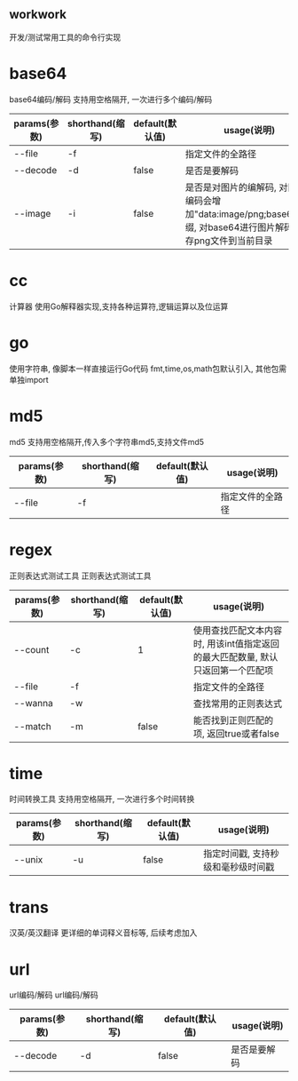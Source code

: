 ## workwork
开发/测试常用工具的命令行实现
# base64
base64编码/解码
支持用空格隔开, 一次进行多个编码/解码

|params(参数)|shorthand(缩写)|default(默认值)|usage(说明)|
|---|---|---|---|
|--file|-f||指定文件的全路径|
|--decode|-d|false|是否是要解码|
|--image|-i|false|是否是对图片的编解码, 对图片编码会增加"data:image/png;base64,"前缀, 对base64进行图片解码会保存png文件到当前目录|
# cc
计算器
使用Go解释器实现,支持各种运算符,逻辑运算以及位运算
# go
使用字符串, 像脚本一样直接运行Go代码
fmt,time,os,math包默认引入, 其他包需单独import
# md5
md5
支持用空格隔开,传入多个字符串md5,支持文件md5

|params(参数)|shorthand(缩写)|default(默认值)|usage(说明)|
|---|---|---|---|
|--file|-f||指定文件的全路径|
# regex
正则表达式测试工具
正则表达式测试工具

|params(参数)|shorthand(缩写)|default(默认值)|usage(说明)|
|---|---|---|---|
|--count|-c|1|使用查找匹配文本内容时, 用该int值指定返回的最大匹配数量, 默认只返回第一个匹配项|
|--file|-f||指定文件的全路径|
|--wanna|-w||查找常用的正则表达式|
|--match|-m|false|能否找到正则匹配的项, 返回true或者false|
# time
时间转换工具
支持用空格隔开, 一次进行多个时间转换

|params(参数)|shorthand(缩写)|default(默认值)|usage(说明)|
|---|---|---|---|
|--unix|-u|false|指定时间戳, 支持秒级和毫秒级时间戳|
# trans
汉英/英汉翻译
更详细的单词释义音标等, 后续考虑加入
# url
url编码/解码
url编码/解码

|params(参数)|shorthand(缩写)|default(默认值)|usage(说明)|
|---|---|---|---|
|--decode|-d|false|是否是要解码|